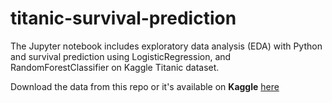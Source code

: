 # titanic-survival-prediction

The Jupyter notebook includes exploratory data analysis (EDA) with Python and survival prediction using LogisticRegression, and RandomForestClassifier on Kaggle Titanic dataset.

Download the data from this repo or it's available on **Kaggle** [here](https://www.kaggle.com/c/titanic/data)
